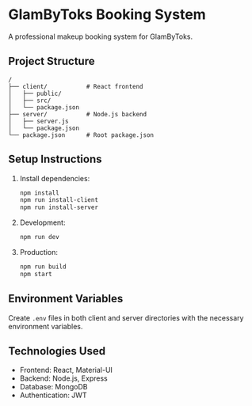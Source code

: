 # GlamByToks Booking System

A professional makeup booking system for GlamByToks.

## Project Structure

```
/
├── client/           # React frontend
│   ├── public/
│   ├── src/
│   └── package.json
├── server/           # Node.js backend
│   ├── server.js
│   └── package.json
└── package.json      # Root package.json
```

## Setup Instructions

1. Install dependencies:
   ```bash
   npm install
   npm run install-client
   npm run install-server
   ```

2. Development:
   ```bash
   npm run dev
   ```

3. Production:
   ```bash
   npm run build
   npm start
   ```

## Environment Variables

Create `.env` files in both client and server directories with the necessary environment variables.

## Technologies Used

- Frontend: React, Material-UI
- Backend: Node.js, Express
- Database: MongoDB
- Authentication: JWT 